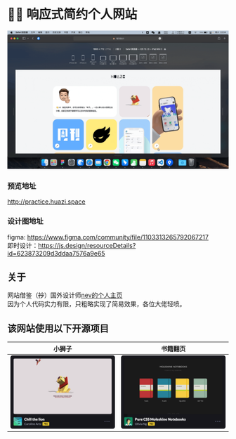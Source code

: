 # 🧑‍💻 响应式简约个人网站
![Img text](img/readme_preview.gif)
### 预览地址
http://practice.huazi.space
### 设计图地址 <br>
figma: https://www.figma.com/community/file/1103313265792067217 <br>
即时设计：https://js.design/resourceDetails?id=623873209d3ddaa7576a9e65
## 关于
网站借鉴（~~抄~~）国外设计师[nev的个人主页](https://nevflynn.com/)<br>
因为个人代码实力有限，只粗略实现了简易效果，各位大佬轻喷。

## 该网站使用以下开源项目
|  小狮子   | 书籍翻页  |
|  ----  | ----  |
| [![alt text](/img/readme_lion.png "title")](https://codepen.io/carolineartz/pen/KZNRwJ)  | [![alt text](/img/readme_book.png "title")](https://codepen.io/oliviale/pen/bLYQQE) |
